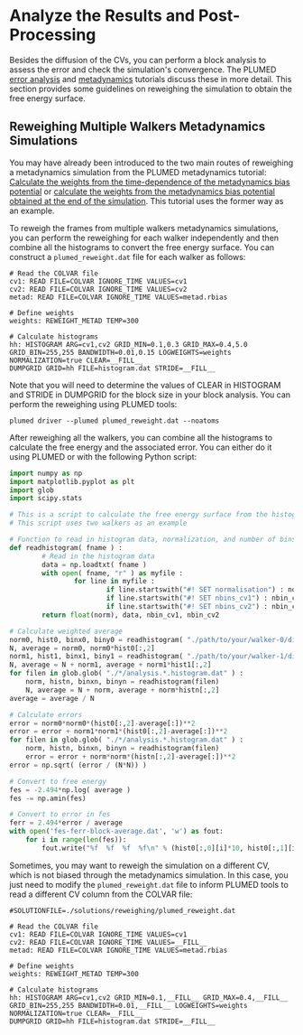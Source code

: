 # Analyze the Results and Post-Processing

Besides the diffusion of the CVs, you can perform a block analysis to assess the error and check the simulation's convergence. The PLUMED [error analysis](https://www.plumed-tutorials.org/lessons/21/002/data/NAVIGATION.html) and [metadynamics](https://www.plumed-tutorials.org/lessons/21/004/data/NAVIGATION.html) tutorials discuss these in more detail. This section provides some guidelines on reweighing the simulation to obtain the free energy surface.

## Reweighing Multiple Walkers Metadynamics Simulations

You may have already been introduced to the two main routes of reweighing a metadynamics simulation from the PLUMED metadynamics tutorial: [Calculate the weights from the time-dependence of the metadynamics bias potential](https://pubs.acs.org/doi/10.1021/jp504920s) or [calculate the weights from the metadynamics bias potential obtained at the end of the simulation](https://pubs.acs.org/doi/full/10.1021/ct3002464). This tutorial uses the former way as an example.

To reweigh the frames from multiple walkers metadynamics simulations, you can perform the reweighing for each walker independently and then combine all the histograms to convert the free energy surface. You can construct a `plumed_reweight.dat` file for each walker as follows:
```plumed
# Read the COLVAR file
cv1: READ FILE=COLVAR IGNORE_TIME VALUES=cv1
cv2: READ FILE=COLVAR IGNORE_TIME VALUES=cv2
metad: READ FILE=COLVAR IGNORE_TIME VALUES=metad.rbias

# Define weights
weights: REWEIGHT_METAD TEMP=300

# Calculate histograms
hh: HISTOGRAM ARG=cv1,cv2 GRID_MIN=0.1,0.3 GRID_MAX=0.4,5.0 GRID_BIN=255,255 BANDWIDTH=0.01,0.15 LOGWEIGHTS=weights NORMALIZATION=true CLEAR=__FILL__
DUMPGRID GRID=hh FILE=histogram.dat STRIDE=__FILL__
```
Note that you will need to determine the values of CLEAR in HISTOGRAM and STRIDE in DUMPGRID for the block size in your block analysis. You can perform the reweighing using PLUMED tools:
```
plumed driver --plumed plumed_reweight.dat --noatoms
```

After reweighing all the walkers, you can combine all the histograms to calculate the free energy and the associated error. You can either do it using PLUMED or with the following Python script:
```python
import numpy as np
import matplotlib.pyplot as plt
import glob
import scipy.stats

# This is a script to calculate the free energy surface from the histograms obtained from multiple walkers metadynamics simulations with two collective variables (CV)
# This script uses two walkers as an example

# Function to read in histogram data, normalization, and number of bins for the two CVs
def readhistogram( fname ) :
        # Read in the histogram data
        data = np.loadtxt( fname )
        with open( fname, "r" ) as myfile :
                for line in myfile :
                        if line.startswith("#! SET normalisation") : norm = line.split()[3]
                        if line.startswith("#! SET nbins_cv1") : nbin_cv1 = int(line.split()[3]) + 1
                        if line.startswith("#! SET nbins_cv2") : nbin_cv2 = int(line.split()[3]) + 1
        return float(norm), data, nbin_cv1, nbin_cv2

# Calculate weighted average
norm0, hist0, binx0, biny0 = readhistogram( "./path/to/your/walker-0/directory/histogram.dat" )
N, average = norm0, norm0*hist0[:,2]
norm1, hist1, binx1, biny1 = readhistogram( "./path/to/your/walker-1/directory/histogram.dat" )
N, average = N + norm1, average + norm1*hist1[:,2]
for filen in glob.glob( "./*/analysis.*.histogram.dat" ) :
    norm, histn, binxn, binyn = readhistogram(filen)
    N, average = N + norm, average + norm*histn[:,2]
average = average / N

# Calculate errors
error = norm0*norm0*(hist0[:,2]-average[:])**2
error = error + norm1*norm1*(hist0[:,2]-average[:])**2
for filen in glob.glob( "./*/analysis.*.histogram.dat" ) :
    norm, histn, binxn, binyn = readhistogram(filen)
    error = error + norm*norm*(histn[:,2]-average[:])**2
error = np.sqrt( (error / (N*N)) )

# Convert to free energy
fes = -2.494*np.log( average )
fes -= np.amin(fes)

# Convert to error in fes
ferr = 2.494*error / average
with open('fes-ferr-block-average.dat', 'w') as fout:
    for i in range(len(fes)):
        fout.write("%f  %f  %f  %f\n" % (hist0[:,0][i]*10, hist0[:,1][i], fes[i], ferr[I]))
```

Sometimes, you may want to reweigh the simulation on a different CV, which is not biased through the metadynamics simulation. In this case, you just need to modify the `plumed_reweight.dat` file to inform PLUMED tools to read a different CV column from the COLVAR file:
```plumed
#SOLUTIONFILE=./solutions/reweighing/plumed_reweight.dat

# Read the COLVAR file
cv1: READ FILE=COLVAR IGNORE_TIME VALUES=cv1
cv2: READ FILE=COLVAR IGNORE_TIME VALUES=__FILL__
metad: READ FILE=COLVAR IGNORE_TIME VALUES=metad.rbias

# Define weights
weights: REWEIGHT_METAD TEMP=300

# Calculate histograms
hh: HISTOGRAM ARG=cv1,cv2 GRID_MIN=0.1,__FILL__ GRID_MAX=0.4,__FILL__ GRID_BIN=255,255 BANDWIDTH=0.01,__FILL__ LOGWEIGHTS=weights NORMALIZATION=true CLEAR=__FILL__
DUMPGRID GRID=hh FILE=histogram.dat STRIDE=__FILL__
```
